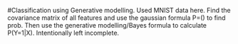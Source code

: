 #Classification using Generative modelling. Used MNIST data here.
Find the covariance matrix of all features and use the gaussian formula P=() to find prob. Then use the generative modelling/Bayes formula to calculate P(Y=1|X).
Intentionally left incomplete.
